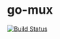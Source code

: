 # go-mux

[![Build Status](https://travis-ci.com/dinithi622/go-mux.svg?branch=master)](https://travis-ci.com/dinithi622/go-mux)
